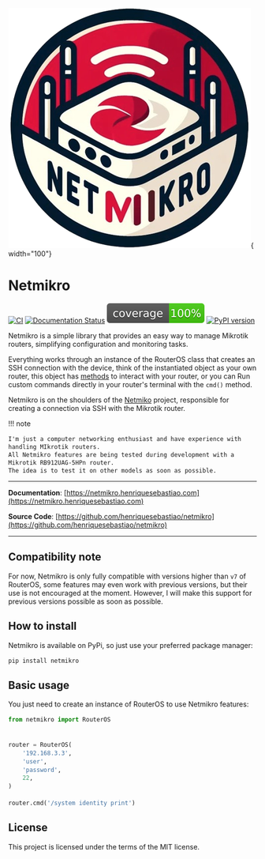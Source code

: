 ![logo do projeto](assets/netmikro.png){ width="100"}
# Netmikro

[![CI](https://github.com/henriquesebastiao/netmikro/actions/workflows/ci.yml/badge.svg)](https://github.com/henriquesebastiao/netmikro/actions/workflows/ci.yml)
[![Documentation Status](https://readthedocs.org/projects/netmikro/badge/?version=latest)](https://netmikro.henriquesebastiao.com/en/latest/?badge=latest)
[![Coverage](assets/coverage.svg)](https://github.com/henriquesebastiao/netmikro)
[![PyPI version](https://badge.fury.io/py/netmikro.svg)](https://badge.fury.io/py/netmikro)

Netmikro is a simple library that provides an easy way to manage Mikrotik routers, simplifying configuration and monitoring tasks.

Everything works through an instance of the RouterOS class that creates an SSH connection with the device, think of the instantiated object as your own router, this object has [methods](api/RouterOS.md) to interact with your router, or you can Run custom commands directly in your router's terminal with the `cmd()` method.

Netmikro is on the shoulders of the [Netmiko](https://github.com/ktbyers/netmiko) project, responsible for creating a connection via SSH with the Mikrotik router.

!!! note

    I'm just a computer networking enthusiast and have experience with handling MIkrotik routers.
    All Netmikro features are being tested during development with a Mikrotik RB912UAG-5HPn router.
    The idea is to test it on other models as soon as possible.

---

**Documentation**: [https://netmikro.henriquesebastiao.com](https://netmikro.henriquesebastiao.com)

**Source Code**: [https://github.com/henriquesebastiao/netmikro](https://github.com/henriquesebastiao/netmikro)

---

## Compatibility note

For now, Netmikro is only fully compatible with versions higher than `v7` of RouterOS, some features may even work with previous versions, but their use is not encouraged at the moment. However, I will make this support for previous versions possible as soon as possible.

## How to install

Netmikro is available on PyPi, so just use your preferred package manager:

``` {.bash .copy }
pip install netmikro
```

## Basic usage

You just need to create an instance of RouterOS to use Netmikro features:

```Python
from netmikro import RouterOS


router = RouterOS(
    '192.168.3.3',
    'user',
    'password',
    22,
)

router.cmd('/system identity print')
```

## License

This project is licensed under the terms of the MIT license.
